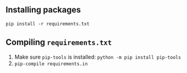## Installing packages
`pip install -r requirements.txt`

## Compiling `requirements.txt`

1. Make sure `pip-tools` is installed: `python -m pip install pip-tools`
2. `pip-compile requirements.in`